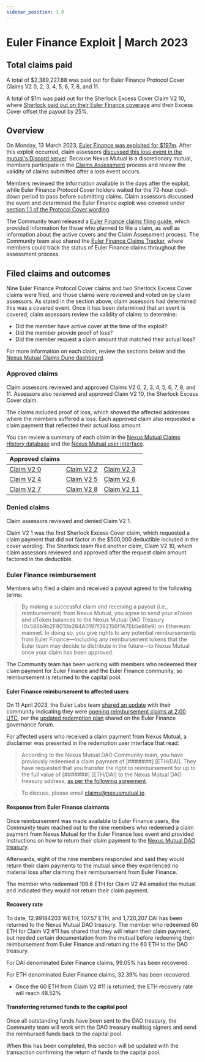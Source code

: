 ```yaml
---
sidebar_position: 3.9
---
```


# Euler Finance Exploit | March 2023

## Total claims paid

A total of $2,389,227.88 was paid out for Euler Finance Protocol Cover Claims V2 0, 2, 3, 4, 5, 6, 7, 8, and 11.

A total of $1m was paid out for the Sherlock Excess Cover Claim V2 10, where [Sherlock paid out on their Euler Finance coverage](https://twitter.com/sherlockdefi/status/1641174876231815168) and their Excess Cover offset the payout by 25%.

## Overview

On Monday, 13 March 2023, [Euler Finance was exploited for $197m](https://twitter.com/FrankResearcher/status/1635241475989721089). After this exploit occurred, claim assessors [discussed this loss event in the mutual's Discord server](https://discord.com/channels/496296560624140298/1084935082978070549/1084935082978070549). Because Nexus Mutual is a discretionary mutual, members participate in the [Claims Assessment](https://docs.nexusmutual.io/protocol/claims-assessment) process and review the validity of claims submitted after a loss event occurs.

Members reviewed the information available in the days after the exploit, while Euler Finance Protocol Cover holders waited for the 72-hour cool-down period to pass before submitting claims. Claim assessors discussed the event and determined the Euler Finance exploit was covered under [section 1.1 of the Protocol Cover wording](https://uploads-ssl.webflow.com/62d8193ce9880895261daf4a/63d0f4c4cca088730ac54ccc_ProtocolCoverv1.0.pdf).

The Community team released a [Euler Finance claims filing guide](https://nexusmutual.io/blog/how-euler-finance-protocol-cover-holders-can-prepare-for-claims-filing), which provided information for those who planned to file a claim, as well as information about the active covers and the Claim Assessment process. The Community team also shared the [Euler Finance Claims Tracker](https://docs.google.com/spreadsheets/d/1ewvu_PhqqUqdOtsVYkU2_2PusdjAurrWeDKyZNECyFA/edit?usp=sharing), where members could track the status of Euler Finance claims throughout the assessment process.

## Filed claims and outcomes

Nine Euler Finance Protocol Cover claims and two Sherlock Excess Cover claims were filed, and those claims were reviewed and voted on by claim assessors. As stated in the section above, claim assessors had determined this was a covered event. Once it has been determined that an event is covered, claim assessors review the validity of claims to determine:
* Did the member have active cover at the time of the exploit?
* Did the member provide proof of loss?
* Did the member request a claim amount that matched their actual loss?

For more information on each claim, review the sections below and the [Nexus Mutual Claims Dune dashboard](https://dune.com/nexus_mutual/claims).

### Approved claims

Claim assessors reviewed and approved Claims V2 0, 2, 3, 4, 5, 6, 7, 8, and 11. Assessors also reviewed and approved Claim V2 10, the Sherlock Excess Cover claim.

The claims included proof of loss, which showed the affected addresses where the members suffered a loss. Each approved claim also requested a claim payment that reflected their actual loss amount.

You can review a summary of each claim in the [Nexus Mutual Claims History database](https://nexusmutualdao.io/claims-history) and the [Nexus Mutual user interface](https://app.nexusmutual.io/assessment).

| Approved claims                                                                 |                                                                                 |                                                                                 |
|---------------------------------------------------------------------------------|---------------------------------------------------------------------------------|---------------------------------------------------------------------------------|
| [Claim V2 0](https://app.nexusmutual.io/assessment/view-claim?claimId=0) | [Claim V2 2](https://app.nexusmutual.io/assessment/view-claim?claimId=2) | [Claim V2 3](https://app.nexusmutual.io/assessment/view-claim?claimId=3) |
| [Claim V2 4](https://app.nexusmutual.io/assessment/view-claim?claimId=4) | [Claim V2 5](https://app.nexusmutual.io/assessment/view-claim?claimId=5) | [Claim V2 6](https://app.nexusmutual.io/assessment/view-claim?claimId=6) |
| [Claim V2 7](https://app.nexusmutual.io/assessment/view-claim?claimId=7) | [Claim V2 8](https://app.nexusmutual.io/assessment/view-claim?claimId=8) | [Claim V2 11](https://app.nexusmutual.io/assessment/view-claim?claimId=11) |

### Denied claims

Claim assessors reviewed and denied Claim V2 1.

Claim V2 1 was the first Sherlock Excess Cover claim, which requested a claim payment that did not factor in the $500,000 deductible included in the cover wording. The Sherlock team filed another claim, Claim V2 10, which claim assessors reviewed and approved after the request claim amount factored in the deductible.

### Euler Finance reimbursement

Members who filed a claim and received a payout agreed to the following terms:

<blockquote>By making a successful claim and receiving a payout (i.e., reimbursement) from Nexus Mutual, you agree to send your eToken and dToken balances to the Nexus Mutual DAO Treasury (0x586b9b2F8010b284A0197f392156f1A7Eb5e86e9) on Ethereum mainnet. In doing so, you give rights to any potential reimbursements from Euler Finance—including any reimbursement tokens that the Euler team may decide to distribute in the future—to Nexus Mutual once your claim has been approved.</blockquote>

The Community team has been working with members who redeemed their claim payment for Euler Finance and the Euler Finance community, so reimbursement is returned to the capital pool.

#### Euler Finance reimbursement to affected users

On 11 April 2023, the Euler Labs team [shared an update](https://twitter.com/eulerfinance/status/1645964057239855104) with their community indicating they were [opening reimbursement claims at 2:00 UTC](https://t.co/fAJr5Qdv1w), per the [updated redemption plan](https://forum.euler.finance/t/plan-for-redemption-of-euler-funds-v2/947) shared on the Euler Finance governance forum.

For affected users who received a claim payment from Nexus Mutual, a disclaimer was presented in the redemption user interface that read:

> According to the Nexus Mutual DAO Community team, you have previously redeemed a claim payment of [#######] [ETH/DAI]. They have requested that you transfer the right to reimbursement for up to the full value of [#######] [ETH/DAI] to the Nexus Mutual DAO treasury address, [as per the following agreement](https://docs.nexusmutual.io/overview/claims-history/euler#euler-finance-reimbursement).

> To discuss, please email claims@nexusmutual.io.

#### Response from Euler Finance claimants

Once reimbursement was made available to Euler Finance users, the Community team reached out to the nine members who redeemed a claim payment from Nexus Mutual for the Euler Finance loss event and provided instructions on how to return their claim payment to the [Nexus Mutual DAO treasury](https://etherscan.io/address/0x586b9b2f8010b284a0197f392156f1a7eb5e86e9).

Afterwards, eight of the nine members responded and said they would return their claim payments to the mutual since they experienced no material loss after claiming their reimbursement from Euler Finance.

The member who redeemed 199.6 ETH for Claim V2 #4 emailed the mutual and indicated they would not return their claim payment.

#### Recovery rate

To date, 12.99184203 WETH, 107.57 ETH, and 1,720,207 DAI has been returned to the Nexus Mutual DAO treasury. The member who redeemed 60 ETH for Claim V2 #11 has shared that they will return their claim payment, but needed certain documentation from the mutual before redeeming their reimbursement from Euler Finance and returning the 60 ETH to the DAO treasury.

For DAI denominated Euler Finance claims, 99.05% has been recovered.

For ETH denominated Euler Finance claims, 32.39% has been recovered.
* Once the 60 ETH from Claim V2 #11 is returned, the ETH recovery rate will reach 48.52%

#### Transferring returned funds to the capital pool

Once all outstanding funds have been sent to the DAO treasury, the Community team will work with the DAO treasury multisig signers and send the reimbursed funds back to the capital pool.

When this has been completed, this section will be updated with the transaction confirming the return of funds to the capital pool.
